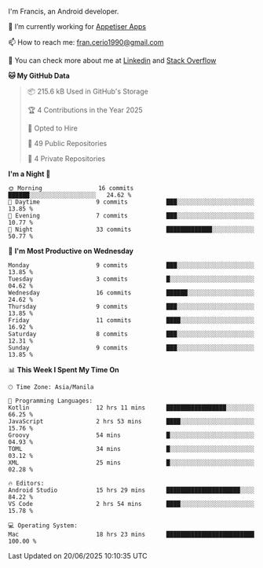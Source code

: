 
I'm Francis, an Android developer.

🔭 I’m currently working for [Appetiser Apps](http://appetiser.com.au)

📫 How to reach me: fran.cerio1990@gmail.com

👀 You can check more about me at [Linkedin](https://www.linkedin.com/in/francerio/) and [Stack Overflow](https://stackoverflow.com/users/1614267/fran-ceriu)



<!--START_SECTION:waka-->
**🐱 My GitHub Data** 

> 📦 215.6 kB Used in GitHub's Storage 
 > 
> 🏆 4 Contributions in the Year 2025
 > 
> 💼 Opted to Hire
 > 
> 📜 49 Public Repositories 
 > 
> 🔑 4 Private Repositories 
 > 
**I'm a Night 🦉** 

```text
🌞 Morning                16 commits          ██████░░░░░░░░░░░░░░░░░░░   24.62 % 
🌆 Daytime                9 commits           ███░░░░░░░░░░░░░░░░░░░░░░   13.85 % 
🌃 Evening                7 commits           ███░░░░░░░░░░░░░░░░░░░░░░   10.77 % 
🌙 Night                  33 commits          █████████████░░░░░░░░░░░░   50.77 % 
```
📅 **I'm Most Productive on Wednesday** 

```text
Monday                   9 commits           ███░░░░░░░░░░░░░░░░░░░░░░   13.85 % 
Tuesday                  3 commits           █░░░░░░░░░░░░░░░░░░░░░░░░   04.62 % 
Wednesday                16 commits          ██████░░░░░░░░░░░░░░░░░░░   24.62 % 
Thursday                 9 commits           ███░░░░░░░░░░░░░░░░░░░░░░   13.85 % 
Friday                   11 commits          ████░░░░░░░░░░░░░░░░░░░░░   16.92 % 
Saturday                 8 commits           ███░░░░░░░░░░░░░░░░░░░░░░   12.31 % 
Sunday                   9 commits           ███░░░░░░░░░░░░░░░░░░░░░░   13.85 % 
```


📊 **This Week I Spent My Time On** 

```text
🕑︎ Time Zone: Asia/Manila

💬 Programming Languages: 
Kotlin                   12 hrs 11 mins      █████████████████░░░░░░░░   66.25 % 
JavaScript               2 hrs 53 mins       ████░░░░░░░░░░░░░░░░░░░░░   15.76 % 
Groovy                   54 mins             █░░░░░░░░░░░░░░░░░░░░░░░░   04.93 % 
TOML                     34 mins             █░░░░░░░░░░░░░░░░░░░░░░░░   03.12 % 
XML                      25 mins             █░░░░░░░░░░░░░░░░░░░░░░░░   02.28 % 

🔥 Editors: 
Android Studio           15 hrs 29 mins      █████████████████████░░░░   84.22 % 
VS Code                  2 hrs 54 mins       ████░░░░░░░░░░░░░░░░░░░░░   15.78 % 

💻 Operating System: 
Mac                      18 hrs 23 mins      █████████████████████████   100.00 % 
```


 Last Updated on 20/06/2025 10:10:35 UTC
<!--END_SECTION:waka-->
